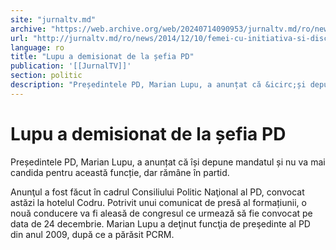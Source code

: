 ```yaml
---
site: "jurnaltv.md"
archive: "https://web.archive.org/web/20240714090953/jurnaltv.md/ro/news/2014/12/10/femei-cu-initiativa-si-disciplina-10081961/"
url: "http://jurnaltv.md/ro/news/2014/12/10/femei-cu-initiativa-si-disciplina-10081961/"
language: ro
title: "Lupu a demisionat de la șefia PD"
publication: '[[JurnalTV]]'
section: politic
description: "Președintele PD, Marian Lupu, a anunțat că &icirc;și depune mandatul și nu va mai candida pentru această funcție, dar răm&acirc;ne &icirc;n partid."
---
```


# Lupu a demisionat de la șefia PD

Președintele PD, Marian Lupu, a anunțat că își depune mandatul și nu va mai candida pentru această funcție, dar rămâne în partid.

Anunţul a fost făcut în cadrul Consiliului Politic Naţional al PD, convocat astăzi la hotelul Codru. Potrivit unui comunicat de presă al formațiunii, o nouă conducere va fi aleasă de congresul ce urmează să fie convocat pe data de 24 decembrie. Marian Lupu a deţinut funcţia de preşedinte al PD din anul 2009, după ce a părăsit PCRM.
